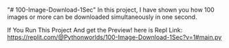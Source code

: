 "# 100-Image-Download-1Sec" 
In this project, 
I have shown you how 100 images or more can be downloaded simultaneously in one second.

If You Run This Project And get the Preview! here is Repl Link: https://replit.com/@Pythonworlds/100-Image-Download-1Sec?v=1#main.py
